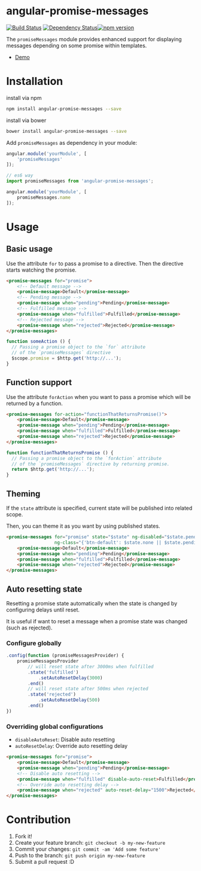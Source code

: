 # angular-promise-messages

[![Build Status](https://travis-ci.org/hshn/angular-promise-messages.svg?branch=master)](https://travis-ci.org/hshn/angular-promise-messages) [![Dependency Status](https://david-dm.org/hshn/angular-promise-messages.svg)](https://david-dm.org/hshn/angular-promise-messages)[![npm version](https://badge.fury.io/js/angular-promise-messages.svg)](https://badge.fury.io/js/angular-promise-messages)

The `promiseMessages` module provides enhanced support for displaying messages depending on some promise within templates.

- [Demo](http://plnkr.co/edit/mqpcVFfzykHF5QN6sOLa?p=preview)

# Installation

install via npm

```bash
npm install angular-promise-messages --save
```

install via bower

```bash
bower install angular-promise-messages --save
```

Add `promiseMessages` as dependency in your module:

```js
angular.module('yourModule', [
    'promiseMessages'
]);
```

```js
// es6 way
import promiseMessages from 'angular-promise-messages';

angular.module('yourModule', [
    promiseMessages.name
]);
```

# Usage

## Basic usage

Use the attribute `for` to pass a promise to a directive. Then the directive starts watching the promise.

```html
<promise-messages for="promise">
    <!-- Default message -->
    <promise-message>Default</promise-message>
    <!-- Pending message -->
    <promise-message when="pending">Pending</promise-message>
    <!-- Fulfilled message -->
    <promise-message when="fulfilled">Fulfilled</promise-message>
    <!-- Rejected message -->
    <promise-message when="rejected">Rejected</promise-message>
</promise-messages>
```

```js
function someAction () {
  // Passing a promise object to the `for` attribute
  // of the `promiseMessages` directive
  $scope.promise = $http.get('http://...');
}
```

## Function support

Use the attribute `forAction` when you want to pass a promise which will be returned by a function.

```html
<promise-messages for-action="functionThatReturnsPromise()">
    <promise-message>Default</promise-message>
    <promise-message when="pending">Pending</promise-message>
    <promise-message when="fulfilled">Fulfilled</promise-message>
    <promise-message when="rejected">Rejected</promise-message>
</promise-messages>
```

```js
function functionThatReturnsPromise () {
  // Passing a promise object to the `forAction` attribute
  // of the `promiseMessages` directive by returning promise.
  return $http.get('http://...');
}
```

## Theming

If the `state` attribute is specified, current state will be published into related scope.

Then, you can theme it as you want by using published states.

```html
<promise-messages for="promise" state="$state" ng-disabled="$state.pending"
                  ng-class="{'btn-default': $state.none || $state.pending, 'btn-danger': $state.rejected, 'btn-success': $state.resolved}">
    <promise-message>Default</promise-message>
    <promise-message when="pending">Pending</promise-message>
    <promise-message when="fulfilled">Fulfilled</promise-message>
    <promise-message when="rejected">Rejected</promise-message>
</promise-messages>
```

## Auto resetting state

Resetting a promise state automatically when the state is changed by configuring delays until reset.

It is useful if want to reset a message when a promise state was changed (such as rejected).

### Configure globally

```js
.config(function (promiseMessagesProvider) {
    promiseMessagesProvider
        // will reset state after 3000ms when fulfilled
        .state('fulfilled')
            .setAutoResetDelay(3000)
        .end()
        // will reset state after 500ms when rejected
        .state('rejected')
            .setAutoResetDelay(500)
        .end()
})
```

### Overriding global configurations

- `disableAutoReset`: Disable auto resetting
- `autoResetDelay`: Override auto resetting delay

```html
<promise-messages for="promise">
    <promise-message>Default</promise-message>
    <promise-message when="pending">Pending</promise-message>
    <!-- Disable auto resetting -->
    <promise-message when="fulfilled" disable-auto-reset>Fulfilled</promise-message>
    <!-- Override auto resetting delay -->
    <promise-message when="rejected" auto-reset-delay="1500">Rejected</promise-message>
</promise-messages>
```

# Contribution

1. Fork it!
1. Create your feature branch: `git checkout -b my-new-feature`
1. Commit your changes: `git commit -am 'Add some feature'`
1. Push to the branch: `git push origin my-new-feature`
1. Submit a pull request :D
